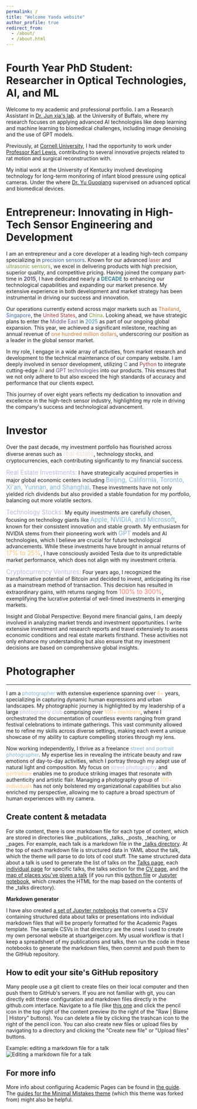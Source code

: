 ```yaml
---
permalink: /
title: "Welcome Yanda website"
author_profile: true
redirect_from: 
  - /about/
  - /about.html
---
```

**Fourth Year PhD Student**:  Researcher in Optical Technologies, AI, and ML
======
Welcome to my academic and professional portfolio. I am a Research Assistant in [Dr. Jun xia's lab](https://www.acsu.buffalo.edu/~junxia/). at the University of Buffalo, where my research focuses on applying advanced AI technologies like deep learning and machine learning to biomedical challenges, including image denoising and the use of GPT models.

 Previously, at [Cornell University](https://www.bme.cornell.edu/bme/alumni/bme-newsletters/2021-bme-newsletter/class-2021-special-insert), I had the opportunity to work under [Professor Karl Lewis](https://www.kjlewislab.com/group-members), contributing to several innovative projects related to rat motion and surgical reconstruction with. 

My initial work at the University of Kentucky involved developing technology for long-term monitoring of infant blood pressure using optical cameras. Under the where [Dr. Yu Guoqiang](https://bioptics.engr.uky.edu/) supervised on advanced optical and biomedical devices.  


<strong>Entrepreneur</strong>: Innovating in High-Tech Sensor Engineering and Development
======
I am an entrepreneur and a core developer at a leading high-tech company specializing in <span style="color: #3b6291;">precision sensors</span>. Known for our advanced <span style="color: #943c39;">laser</span> and <span style="color: #779043;">ultrasonic sensors</span>, we excel in delivering products with high precision, superior quality, and competitive pricing. Having joined the company part-time in <strong style="color: #624c7c;">2015</strong>, I have dedicated nearly a <strong style="color: #388498;">DECADE</strong> to enhancing our technological capabilities and expanding our market presence. My extensive experience in both development and market strategy has been instrumental in driving our success and innovation.

Our operations currently extend across major markets such as <span style="color: #bf7334;">Thailand</span>, <span style="color: #3f6899;">Singapore</span>, the <span style="color: #9c403d;">United States</span>, and <span style="color: #7d9847;">China</span>. Looking ahead, we have strategic plans to enter the <span style="color: #675083;">Middle East</span> in <span style="color: #3b8ba1;">2025</span> as part of our ongoing global expansion. This year, we achieved a significant milestone, reaching an annual revenue of <span style="color: #c97937;">one hundred million dollars</span>, underscoring our position as a leader in the global sensor market.

In my role, I engage in a wide array of activities, from market research and development to the technical maintenance of our company website. I am deeply involved in sensor development, utilizing <span style="color: #3b6291;">C</span> and <span style="color: #943c39;">Python</span> to integrate cutting-edge <span style="color: #779043;">AI</span> and <span style="color: #624c7c;">GPT technologies</span> into our products. This ensures that we not only adhere to but also exceed the high standards of accuracy and performance that our clients expect.

This journey of over eight years reflects my dedication to innovation and excellence in the high-tech sensor industry, highlighting my role in driving the company's success and technological advancement.



**Investor**
======
Over the past decade, my investment portfolio has flourished across diverse arenas such as <span style="font-size: larger; color: #E7DAD2;">real estate</span>, technology stocks, and cryptocurrencies, each contributing significantly to my financial success.

<span style="font-size: larger; color: #BEB8DC;">Real Estate Investments:</span> I have strategically acquired properties in major global economic centers including <span style="font-size: larger; color: #82B0D2;">Beijing, California, Toronto, Xi'an, Yunnan, and Shanghai</span>. These investments have not only yielded rich dividends but also provided a stable foundation for my portfolio, balancing out more volatile sectors.

<span style="font-size: larger; color: #BEB8DC;">Technology Stocks:</span> My equity investments are carefully chosen, focusing on technology giants like <span style="font-size: larger; color: #82B0D2;">Apple, NVIDIA, and Microsoft</span>, known for their consistent innovation and stable growth. My enthusiasm for NVIDIA stems from their pioneering work with <span style="font-size: larger; color: #82B0D2;">GPT</span> models and AI technologies, which I believe are crucial for future technological advancements. While these investments have brought in annual returns of <span style="font-size: larger; color: #FFBE7A;">17% to 25%</span>, I have consciously avoided Tesla due to its unpredictable market performance, which does not align with my investment criteria.

<span style="font-size: larger; color: #BEB8DC;">Cryptocurrency Ventures:</span> Four years ago, I recognized the transformative potential of Bitcoin and decided to invest, anticipating its rise as a mainstream method of transaction. This decision has resulted in extraordinary gains, with returns ranging from <span style="font-size: larger; color: #FA7F6F;">100% to 300%</span>, exemplifying the lucrative potential of well-timed investments in emerging markets.

Insight and Global Perspective: Beyond mere financial gains, I am deeply involved in analyzing market trends and investment opportunities. I write extensive investment and research reports and travel extensively to assess economic conditions and real estate markets firsthand. These activities not only enhance my understanding but also ensure that my investment decisions are based on comprehensive global insights.




**Photographer**
======
------
I am a  <span style="color: #82B0D2;">photographer</span> with extensive experience spanning over <span style="color: #FFBE7A;">6+</span> years, specializing in capturing dynamic human expressions and urban landscapes. My photographic journey is highlighted by my leadership of a large <span style="color: #BEB8DC;">photography club</span> comprising over <span style="color: #FFBE7A;">100+ members</span>, where I orchestrated the documentation of countless events ranging from grand festival celebrations to intimate gatherings. This vast community allowed me to refine my skills across diverse settings, making each event a unique showcase of my ability to capture compelling stories through my lens.

Now working independently, I thrive as a freelance <span style="color: #82B0D2;">street and portrait photographer</span>. My expertise lies in revealing the intricate beauty and raw emotions of day-to-day activities, which I portray through my adept use of natural light and composition. My focus on <span style="color: #BEB8DC;">street photography</span> and <span style="color: #FFBE7A;">portraiture</span> enables me to produce striking images that resonate with authenticity and artistic flair. Managing a photography group of <span style="color: #FFBE7A;">100+ individuals</span> has not only bolstered my organizational capabilities but also enriched my perspective, allowing me to capture a broad spectrum of human experiences with my camera.




Create content & metadata
------
For site content, there is one markdown file for each type of content, which are stored in directories like _publications, _talks, _posts, _teaching, or _pages. For example, each talk is a markdown file in the [_talks directory](https://github.com/academicpages/academicpages.github.io/tree/master/_talks). At the top of each markdown file is structured data in YAML about the talk, which the theme will parse to do lots of cool stuff. The same structured data about a talk is used to generate the list of talks on the [Talks page](https://academicpages.github.io/talks), each [individual page](https://academicpages.github.io/talks/2012-03-01-talk-1) for specific talks, the talks section for the [CV page](https://academicpages.github.io/cv), and the [map of places you've given a talk](https://academicpages.github.io/talkmap.html) (if you run this [python file](https://github.com/academicpages/academicpages.github.io/blob/master/talkmap.py) or [Jupyter notebook](https://github.com/academicpages/academicpages.github.io/blob/master/talkmap.ipynb), which creates the HTML for the map based on the contents of the _talks directory).

**Markdown generator**

I have also created [a set of Jupyter notebooks](https://github.com/academicpages/academicpages.github.io/tree/master/markdown_generator
) that converts a CSV containing structured data about talks or presentations into individual markdown files that will be properly formatted for the Academic Pages template. The sample CSVs in that directory are the ones I used to create my own personal website at stuartgeiger.com. My usual workflow is that I keep a spreadsheet of my publications and talks, then run the code in these notebooks to generate the markdown files, then commit and push them to the GitHub repository.

How to edit your site's GitHub repository
------
Many people use a git client to create files on their local computer and then push them to GitHub's servers. If you are not familiar with git, you can directly edit these configuration and markdown files directly in the github.com interface. Navigate to a file (like [this one](https://github.com/academicpages/academicpages.github.io/blob/master/_talks/2012-03-01-talk-1.md) and click the pencil icon in the top right of the content preview (to the right of the "Raw | Blame | History" buttons). You can delete a file by clicking the trashcan icon to the right of the pencil icon. You can also create new files or upload files by navigating to a directory and clicking the "Create new file" or "Upload files" buttons. 

Example: editing a markdown file for a talk
![Editing a markdown file for a talk](/images/editing-talk.png)

For more info
------
More info about configuring Academic Pages can be found in [the guide](https://academicpages.github.io/markdown/). The [guides for the Minimal Mistakes theme](https://mmistakes.github.io/minimal-mistakes/docs/configuration/) (which this theme was forked from) might also be helpful.
